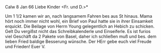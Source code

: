  Calw 8 Jan 66
Liebe Kinder <Fr. und D.>*

Um 1 1/2 kamen wir an, nach langsamem Fahren bes aus St hinaus. Mama hört noch immer nicht wohl, ein Brief von Paul hatte sie in ihrer Einsamkeit erquickt. Die Beilage von Herrn Young gelegentlich an Hebich zu schicken. 
Gelt Du vergißst nicht das Schreibkalenderle und Einseiferle. Es ist furios viel Geschäft da 2 Pakete von Basel, daher ich schließen muß und bes. dem lieben Fried baldige Besserung wünsche. Der HErr gebe euch viel Freude und Frieden!
 Euer V.
